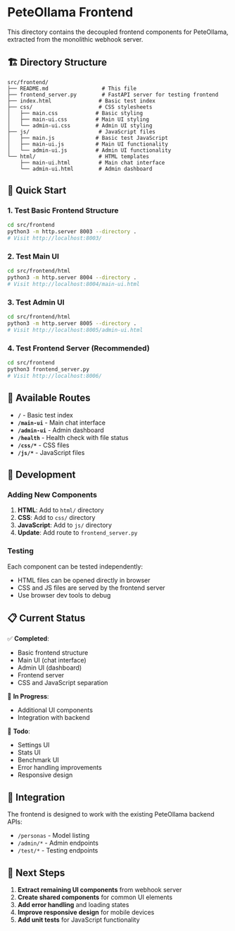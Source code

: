 # PeteOllama Frontend

This directory contains the decoupled frontend components for PeteOllama, extracted from the monolithic webhook server.

## 🏗️ Directory Structure

```
src/frontend/
├── README.md                 # This file
├── frontend_server.py        # FastAPI server for testing frontend
├── index.html               # Basic test index
├── css/                     # CSS stylesheets
│   ├── main.css            # Basic styling
│   ├── main-ui.css         # Main UI styling
│   └── admin-ui.css        # Admin UI styling
├── js/                      # JavaScript files
│   ├── main.js             # Basic test JavaScript
│   ├── main-ui.js          # Main UI functionality
│   └── admin-ui.js         # Admin UI functionality
└── html/                    # HTML templates
    ├── main-ui.html         # Main chat interface
    └── admin-ui.html        # Admin dashboard
```

## 🚀 Quick Start

### 1. Test Basic Frontend Structure

```bash
cd src/frontend
python3 -m http.server 8003 --directory .
# Visit http://localhost:8003/
```

### 2. Test Main UI

```bash
cd src/frontend/html
python3 -m http.server 8004 --directory .
# Visit http://localhost:8004/main-ui.html
```

### 3. Test Admin UI

```bash
cd src/frontend/html
python3 -m http.server 8005 --directory .
# Visit http://localhost:8005/admin-ui.html
```

### 4. Test Frontend Server (Recommended)

```bash
cd src/frontend
python3 frontend_server.py
# Visit http://localhost:8006/
```

## 📱 Available Routes

- **`/`** - Basic test index
- **`/main-ui`** - Main chat interface
- **`/admin-ui`** - Admin dashboard
- **`/health`** - Health check with file status
- **`/css/*`** - CSS files
- **`/js/*`** - JavaScript files

## 🔧 Development

### Adding New Components

1. **HTML**: Add to `html/` directory
2. **CSS**: Add to `css/` directory
3. **JavaScript**: Add to `js/` directory
4. **Update**: Add route to `frontend_server.py`

### Testing

Each component can be tested independently:

- HTML files can be opened directly in browser
- CSS and JS files are served by the frontend server
- Use browser dev tools to debug

## 📋 Current Status

✅ **Completed**:

- Basic frontend structure
- Main UI (chat interface)
- Admin UI (dashboard)
- Frontend server
- CSS and JavaScript separation

🔄 **In Progress**:

- Additional UI components
- Integration with backend

📝 **Todo**:

- Settings UI
- Stats UI
- Benchmark UI
- Error handling improvements
- Responsive design

## 🔗 Integration

The frontend is designed to work with the existing PeteOllama backend APIs:

- `/personas` - Model listing
- `/admin/*` - Admin endpoints
- `/test/*` - Testing endpoints

## 🎯 Next Steps

1. **Extract remaining UI components** from webhook server
2. **Create shared components** for common UI elements
3. **Add error handling** and loading states
4. **Improve responsive design** for mobile devices
5. **Add unit tests** for JavaScript functionality
